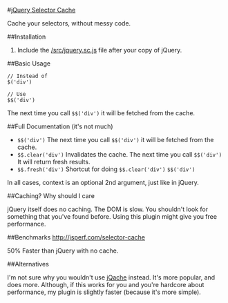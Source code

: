 #[jQuery Selector Cache](https://raw.github.com/farzher/jQuery-Selector-Cache/master/src/jquery.sc.js)

Cache your selectors, without messy code.






##Installation

1. Include the [/src/jquery.sc.js](https://raw.github.com/farzher/jQuery-Selector-Cache/master/src/jquery.sc.js) file after your copy of jQuery.






##Basic Usage

    // Instead of
    $('div')

    // Use
    $$('div')

The next time you call `$$('div')` it will be fetched from the cache.






##Full Documentation (it's not much)

 - `$$('div')` The next time you call `$$('div')` it will be fetched from the cache.
 - `$$.clear('div')` Invalidates the cache. The next time you call `$$('div')` It will return fresh results.
 - `$$.fresh('div')` Shortcut for doing `$$.clear('div')` `$$('div')`

 In all cases, context is an optional 2nd argument, just like in jQuery.





##Caching? Why should I care

jQuery itself does no caching. The DOM is slow. You shouldn't look for something that you've found before. Using this plugin might give you free performance.





##Benchmarks http://jsperf.com/selector-cache

50% Faster than jQuery with no cache.





##Alternatives

I'm not sure why you wouldn't use [jQache](https://github.com/danwit/jQache) instead. It's more popular, and does more. Although, if this works for you and you're hardcore about performance, my plugin is slightly faster (because it's more simple).
